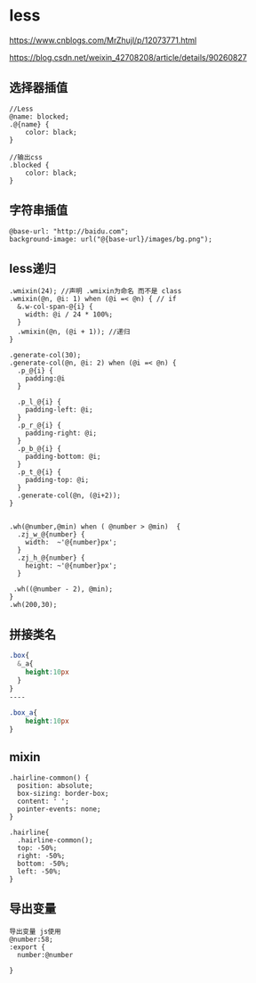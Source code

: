 # less



https://www.cnblogs.com/MrZhujl/p/12073771.html



https://blog.csdn.net/weixin_42708208/article/details/90260827

## 选择器插值

```less
//Less
@name: blocked;
.@{name} {
    color: black;
}

//输出css
.blocked {
    color: black;
}
```

## 字符串插值

```less
@base-url: "http://baidu.com";
background-image: url("@{base-url}/images/bg.png");
```



## less递归

```less
.wmixin(24); //声明 .wmixin为命名 而不是 class
.wmixin(@n, @i: 1) when (@i =< @n) { // if
  &.w-col-span-@{i} {
    width: @i / 24 * 100%;
  }
  .wmixin(@n, (@i + 1)); //递归
}

.generate-col(30);
.generate-col(@n, @i: 2) when (@i =< @n) {
  .p_@{i} {
    padding:@i
  }

  .p_l_@{i} {
    padding-left: @i;
  }
  .p_r_@{i} {
    padding-right: @i;
  }
  .p_b_@{i} {
    padding-bottom: @i;
  }
  .p_t_@{i} {
    padding-top: @i;
  }
  .generate-col(@n, (@i+2));
}


.wh(@number,@min) when ( @number > @min)  {
  .zj_w_@{number} {
    width:  ~'@{number}px';
  }
  .zj_h_@{number} {
    height: ~'@{number}px';
  }

 .wh((@number - 2), @min); 
}
.wh(200,30);
```

## 拼接类名

```css
.box{
  &_a{
 	height:10px 
  }
}
----

.box_a{
	height:10px 
}
```

## mixin

```less
.hairline-common() {
  position: absolute;
  box-sizing: border-box;
  content: ' ';
  pointer-events: none;
}

.hairline{
  .hairline-common();
  top: -50%;
  right: -50%;
  bottom: -50%;
  left: -50%;
}

```

## 导出变量

```
导出变量 js使用
@number:58;
:export {
  number:@number

}
```

